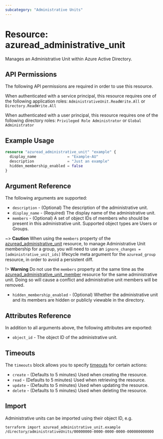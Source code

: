 ```yaml
---
subcategory: "Administrative Units"
---
```


# Resource: azuread_administrative_unit

Manages an Administrative Unit within Azure Active Directory.

## API Permissions

The following API permissions are required in order to use this resource.

When authenticated with a service principal, this resource requires one of the following application roles: `AdministrativeUnit.ReadWrite.All` or `Directory.ReadWrite.All`

When authenticated with a user principal, this resource requires one of the following directory roles: `Privileged Role Administrator` or `Global Administrator`

## Example Usage

```terraform
resource "azuread_administrative_unit" "example" {
  display_name              = "Example-AU"
  description               = "Just an example"
  hidden_membership_enabled = false
}
```

## Argument Reference

The following arguments are supported:

* `description` - (Optional) The description of the administrative unit.
* `display_name` - (Required) The display name of the administrative unit.
* `members` - (Optional) A set of object IDs of members who should be present in this administrative unit. Supported object types are Users or Groups.

~> **Caution** When using the `members` property of the [azuread_administrative_unit](https://registry.terraform.io/providers/hashicorp/azuread/latest/docs/resources/administrative_unit#members) resource, to manage Administrative Unit membership for a group, you will need to use an `ignore_changes = [administrative_unit_ids]` lifecycle meta argument for the `azuread_group` resource, in order to avoid a persistent diff.

!> **Warning** Do not use the `members` property at the same time as the [azuread_administrative_unit_member](https://registry.terraform.io/providers/hashicorp/azuread/latest/docs/resources/administrative_unit_member) resource for the same administrative unit. Doing so will cause a conflict and administrative unit members will be removed.

* `hidden_membership_enabled` - (Optional) Whether the administrative unit and its members are hidden or publicly viewable in the directory.

## Attributes Reference

In addition to all arguments above, the following attributes are exported:

* `object_id` - The object ID of the administrative unit.

## Timeouts

The `timeouts` block allows you to specify [timeouts](https://www.terraform.io/language/resources/syntax#operation-timeouts) for certain actions:

* `create` - (Defaults to 5 minutes) Used when creating the resource.
* `read` - (Defaults to 5 minutes) Used when retrieving the resource.
* `update` - (Defaults to 5 minutes) Used when updating the resource.
* `delete` - (Defaults to 5 minutes) Used when deleting the resource.

## Import

Administrative units can be imported using their object ID, e.g.

```shell
terraform import azuread_administrative_unit.example /directory/administrativeUnits/00000000-0000-0000-0000-000000000000
```
